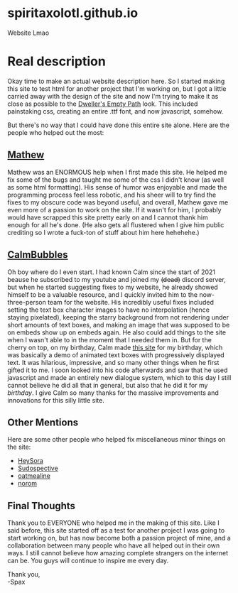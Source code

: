 # spiritaxolotl.github.io
 Website Lmao

# Real description
Okay time to make an actual website description here. So I started making this site to test html for another project
that I'm working on, but I got a little carried away with the design of the site and now I'm trying to make it as close
as possible to the [Dweller's Empty Path](https://tuyoki.itch.io/dwellers-empty-path) look. This included painstaking css,
creating an entire .ttf font, and now javascript, somehow.

But there's no way that I could have done this entire site alone. Here are the people who helped out the most:

## [Mathew](https://github.com/mathew27700)
Mathew was an ENORMOUS help when I first made this site. He helped me fix some of the bugs and taught me some of
the css I didn't know (as well as some html formatting). His sense of humor was enjoyable and made the programming
process feel less robotic, and his sheer will to try find the fixes to my obscure code was beyond useful, and overall,
Mathew gave me even more of a passion to work on the site. If it wasn't for him, I probably would have scrapped
this site pretty early on and I cannot thank him enough for all he's done. (He also gets all flustered when I give
him public crediting so I wrote a fuck-ton of stuff about him here hehehehe.)

## [CalmBubbles](https://github.com/CalmBubbles)
Oh boy where do I even start. I had known Calm since the start of 2021 beause he subscribed to my youtube and joined
my ~~(dead)~~ discord server, but when he started suggesting fixes to my website, he already showed himself to be a
valuable resource, and I quickly invited him to the now-three-person team for the website. His incredibly useful fixes
included setting the text box character images to have no interpolation (hence staying pixelated), keeping the starry
background from not rendering under short amounts of text boxes, and making an image that was supposed to be on embeds
show up on embeds again. He also could add things to the site when I wasn't able to in the moment that I needed them in.
But for the cherry on top, on my birthday, Calm made [this site](https://spiritaxolotl.github.io/html/spaxDay) for my
birthday, which was basically a demo of animated text boxes with progressively displayed text. It was hilarious,
impressive, and so many other things when he first gifted it to me. I soon looked into his code afterwards and saw that he
used javascript and made an entirely new dialogue system, which to this day I still cannot believe he did all that in
general, but also that he did it for my *birthday*. I give Calm so many thanks for the massive improvements and
innovations for this silly little site.

## Other Mentions
Here are some other people who helped fix miscellaneous minor things on the site:
- [HeySora](https://www.heysora.net)
- [Sudospective](https://sudospective.net)
- [oatmealine](https://oat.zone)
- [norom](https://twitter.com/_norom_)

## Final Thoughts
Thank you to EVERYONE who helped me in the making of this site. Like I said before, this site started off as a test for
another project I was going to start working on, but has now become both a passion project of mine, and a collaboration
between many people who have all helped out in their own ways. I still cannot believe how amazing complete strangers on
the internet can be. You guys will continue to inspire me every day.

Thank you,<br>
-Spax
